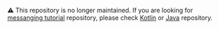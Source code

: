 ⚠️ This repository is no longer maintained. If you are looking for [messanging tutorial](https://developer.nexmo.com/client-sdk/tutorials/in-app-messaging/introduction/kotlin) repository, please check [Kotlin](https://github.com/nexmo-community/client-sdk-android-tutorial-messaging-kotlin) or [Java](https://github.com/nexmo-community/client-sdk-android-tutorial-messaging-java) repository.
